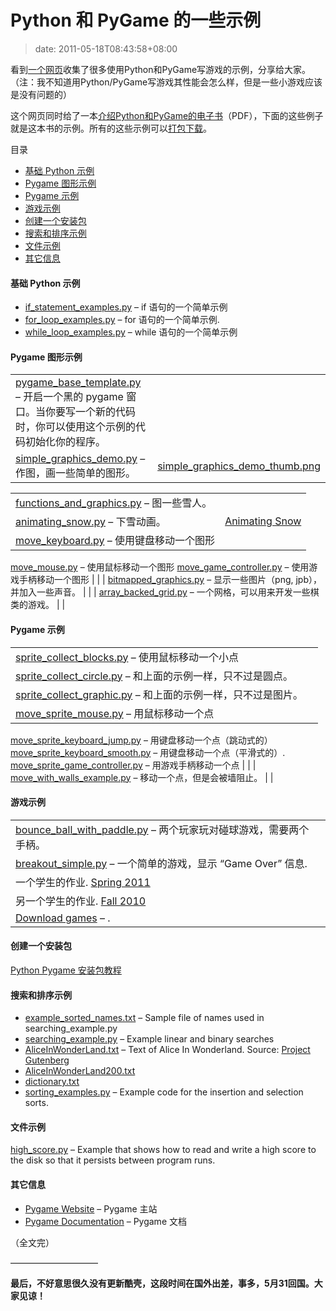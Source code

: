 # Python 和 PyGame 的一些示例
>date: 2011-05-18T08:43:58+08:00


看到[一个网页](http://cs.simpson.edu/?q=python_pygame_examples)收集了很多使用Python和PyGame写游戏的示例，分享给大家。（注：我不知道用Python/PyGame写游戏其性能会怎么样，但是一些小游戏应该是没有问题的）


这个网页同时给了一本[介绍Python和PyGame的电子书](http://cs.simpson.edu/files/CS_Intro_Book.pdf)（PDF），下面的这些例子就是这本书的示例。所有的这些示例可以[打包下载](http://cs.simpson.edu/files/Python%20Examples.zip)。




目录



* [基础 Python 示例](#%E5%9F%BA%E7%A1%80_Python_%E7%A4%BA%E4%BE%8B "基础 Python 示例")
* [Pygame 图形示例](#Pygame_%E5%9B%BE%E5%BD%A2%E7%A4%BA%E4%BE%8B "Pygame 图形示例")
* [Pygame 示例](#Pygame_%E7%A4%BA%E4%BE%8B "Pygame 示例")
* [游戏示例](#%E6%B8%B8%E6%88%8F%E7%A4%BA%E4%BE%8B "游戏示例")
* [创建一个安装包](#%E5%88%9B%E5%BB%BA%E4%B8%80%E4%B8%AA%E5%AE%89%E8%A3%85%E5%8C%85 "创建一个安装包")
* [搜索和排序示例](#%E6%90%9C%E7%B4%A2%E5%92%8C%E6%8E%92%E5%BA%8F%E7%A4%BA%E4%BE%8B "搜索和排序示例")
* [文件示例](#%E6%96%87%E4%BB%B6%E7%A4%BA%E4%BE%8B "文件示例")
* [其它信息](#%E5%85%B6%E5%AE%83%E4%BF%A1%E6%81%AF "其它信息")

#### 基础 Python 示例


* [if\_statement\_examples.py](http://cs.simpson.edu/?q=if_statement_examples.py) – if 语句的一个简单示例
* [for\_loop\_examples.py](http://cs.simpson.edu/?q=for_loops_examples.py) – for 语句的一个简单示例.
* [while\_loop\_examples.py](http://cs.simpson.edu/?q=while_loop_examples.py) – while 语句的一个简单示例


#### Pygame 图形示例




|  |  |
| --- | --- |
| [pygame\_base\_template.py](http://cs.simpson.edu/?q=pygame_base_template.py) – 开启一个黑的 pygame 窗口。当你要写一个新的代码时，你可以使用这个示例的代码初始化你的程序。 |  |
| [simple\_graphics\_demo.py](http://cs.simpson.edu/?q=simple_graphics_demo.py) – 作图，画一些简单的图形。 | [simple_graphics_demo_thumb.png](http://cs.simpson.edu/files/python_examples/screenshots/simple_graphics_demo.png) |





|  |  |
| --- | --- |
| [functions\_and\_graphics.py](http://cs.simpson.edu/?q=functions_and_graphics.py) – 图一些雪人。 |  |
| [animating\_snow.py](http://cs.simpson.edu/?q=animating_snow.py) – 下雪动画。 | [Animating Snow](http://cs.simpson.edu/files/python_examples/screenshots/animating_snow.png) |
| [move\_keyboard.py](http://cs.simpson.edu/?q=move_keyboard.py) – 使用键盘移动一个图形
[move\_mouse.py](http://cs.simpson.edu/?q=move_mouse.py) – 使用鼠标移动一个图形
[move\_game\_controller.py](http://cs.simpson.edu/?q=move_game_controller.py) – 使用游戏手柄移动一个图形 |  |
| [bitmapped\_graphics.py](http://cs.simpson.edu/?q=bitmapped_graphics.py) – 显示一些图片（png, jpb），并加入一些声音。 |  |
| [array\_backed\_grid.py](http://cs.simpson.edu/?q=array_backed_grid.py) – 一个网格，可以用来开发一些棋类的游戏。 |  |


#### Pygame 示例




|  |  |
| --- | --- |
| [sprite\_collect\_blocks.py](http://cs.simpson.edu/?q=sprite_collect_blocks.py) – 使用鼠标移动一个小点 |  |
| [sprite\_collect\_circle.py](http://cs.simpson.edu/?q=sprite_collect_circle.py) – 和上面的示例一样，只不过是圆点。 |  |
| [sprite\_collect\_graphic.py](http://cs.simpson.edu/?q=sprite_collect_graphic.py) – 和上面的示例一样，只不过是图片。 |  |
| [move\_sprite\_mouse.py](http://cs.simpson.edu/?q=move_sprite_mouse.py) – 用鼠标移动一个点
[move\_sprite\_keyboard\_jump.py](http://cs.simpson.edu/?q=move_sprite_keyboard_jump.py) – 用键盘移动一个点（跳动式的）
[move\_sprite\_keyboard\_smooth.py](http://cs.simpson.edu/?q=move_sprite_keyboard_smooth.py) – 用键盘移动一个点（平滑式的）.
[move\_sprite\_game\_controller.py](http://cs.simpson.edu/?q=move_sprite_game_controller.py) – 用游戏手柄移动一个点 |  |
| [move\_with\_walls\_example.py](http://cs.simpson.edu/?q=move_with_walls_example.py) – 移动一个点，但是会被墙阻止。 |  |


#### 游戏示例




|  |  |
| --- | --- |
| [bounce\_ball\_with\_paddle.py](http://cs.simpson.edu/?q=bounce_ball_with_paddle.py) – 两个玩家玩对碰球游戏，需要两个手柄。 |  |
| [breakout\_simple.py](http://cs.simpson.edu/?q=breakout_simple.py) – 一个简单的游戏，显示 “Game Over” 信息. |  |
| 一个学生的作业. [Spring 2011](http://cs.simpson.edu/?q=node/62) |  |
| 另一个学生的作业. [Fall 2010](http://cs.simpson.edu/21)
[Download games](http://cs.simpson.edu/?q=node/23) – . |  |


#### 创建一个安装包


[Python Pygame 安装包教程](http://cs.simpson.edu/?q=make_an_installer_for_your_python_program) 


#### 搜索和排序示例


* [example\_sorted\_names.txt](http://cs.simpson.edu/files/example_sorted_names.txt) – Sample file of names used in searching\_example.py
* [searching\_example.py](http://cs.simpson.edu/?q=searching_example.py) – Example linear and binary searches
* [AliceInWonderLand.txt](http://cs.simpson.edu/files/AliceInWonderLand.txt) – Text of Alice In Wonderland. Source: [Project Gutenberg](http://www.gutenberg.org/wiki/Main_Page)
* [AliceInWonderLand200.txt](http://cs.simpson.edu/files/AliceInWonderLand200.txt)
* [dictionary.txt](http://cs.simpson.edu/files/dictionary.txt)
* [sorting\_examples.py](http://cs.simpson.edu/?q=sorting_examples.py) – Example code for the insertion and selection sorts.


#### 文件示例


[high\_score.py](http://cs.simpson.edu/?q=high_score.py) – Example that shows how to read and write a high score to the disk so that it persists between program runs.


#### 其它信息


* [Pygame Website](http://www.pygame.org/) – Pygame 主站
* [Pygame Documentation](http://www.pygame.org/docs/) – Pygame 文档


（全文完）


——————————


**最后，不好意思很久没有更新酷壳，这段时间在国外出差，事多，5月31回国。大家见谅！**


